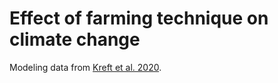 # Effect of farming technique on climate change

Modeling data from [Kreft et al. 2020](https://www.sciencedirect.com/science/article/pii/S2352340920303048).


